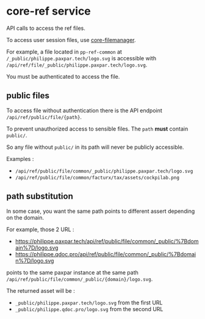 # core-ref service

API calls to access the ref files.

To access user session files, use [core-filemanager](../filemanager/index.md).

For example, a file located in `pp-ref-common` at
`/_public/philippe.paxpar.tech/logo.svg`
is accessible with `/api/ref/file/_public/philippe.paxpar.tech/logo.svg`.

You must be authenticated to access the file.


## public files

To access file without authentication there is the API endpoint
`/api/ref/public/file/{path}`.

To prevent unauthorized access to sensible files.
The `path` **must** contain `public/`.

So any file without `public/` in its path will never be publicly accessible.

Examples :
* `/api/ref/public/file/common/_public/philippe.paxpar.tech/logo.svg`
* `/api/ref/public/file/common/facturx/tax/assets/cockpilab.png`

## path substitution

In some case, you want the same path points to different assert
depending on the domain.

For example, those 2 URL :

* https://philippe.paxpar.tech/api/ref/public/file/common/_public/%7Bdomain%7D/logo.svg
* https://philippe.qdoc.pro/api/ref/public/file/common/_public/%7Bdomain%7D/logo.svg

points to the same paxpar instance at the same path  `/api/ref/public/file/common/_public/{domain}/logo.svg`.

The returned asset will be :
* `_public/philippe.paxpar.tech/logo.svg` from the first URL
* `_public/philippe.qdoc.pro/logo.svg` from the second URL
